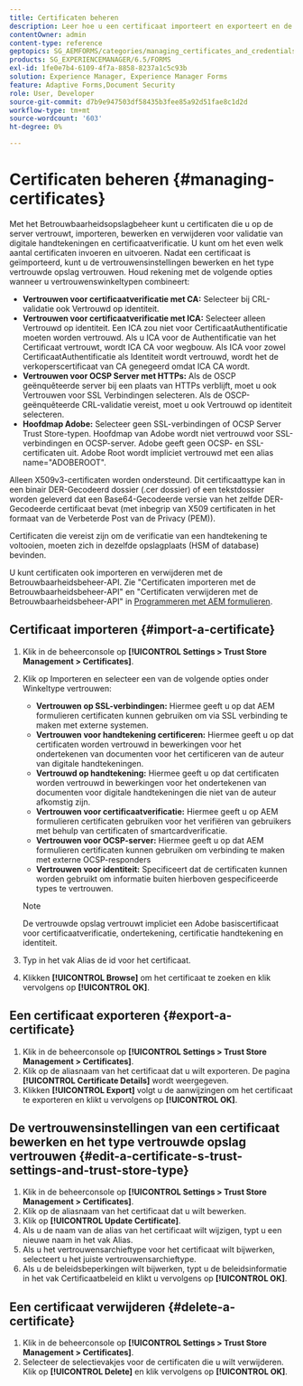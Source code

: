 ```yaml
---
title: Certificaten beheren
description: Leer hoe u een certificaat importeert en exporteert en de vertrouwensinstellingen ervan bewerkt.
contentOwner: admin
content-type: reference
geptopics: SG_AEMFORMS/categories/managing_certificates_and_credentials
products: SG_EXPERIENCEMANAGER/6.5/FORMS
exl-id: 1fe0e7b4-6109-4f7a-8858-8237a1c5c93b
solution: Experience Manager, Experience Manager Forms
feature: Adaptive Forms,Document Security
role: User, Developer
source-git-commit: d7b9e947503df58435b3fee85a92d51fae8c1d2d
workflow-type: tm+mt
source-wordcount: '603'
ht-degree: 0%

---
```


# Certificaten beheren {#managing-certificates}

Met het Betrouwbaarheidsopslagbeheer kunt u certificaten die u op de server vertrouwt, importeren, bewerken en verwijderen voor validatie van digitale handtekeningen en certificaatverificatie. U kunt om het even welk aantal certificaten invoeren en uitvoeren. Nadat een certificaat is geïmporteerd, kunt u de vertrouwensinstellingen bewerken en het type vertrouwde opslag vertrouwen. Houd rekening met de volgende opties wanneer u vertrouwenswinkeltypen combineert:

* **Vertrouwen voor certificaatverificatie met CA:** Selecteer bij CRL-validatie ook Vertrouwd op identiteit.
* **Vertrouwen voor certificaatverificatie met ICA:** Selecteer alleen Vertrouwd op identiteit. Een ICA zou niet voor CertificaatAuthentificatie moeten worden vertrouwd. Als u ICA voor de Authentificatie van het Certificaat vertrouwt, wordt ICA CA voor wegbouw. Als ICA voor zowel CertificaatAuthentificatie als Identiteit wordt vertrouwd, wordt het de verkoperscertificaat van CA genegeerd omdat ICA CA wordt.
* **Vertrouwen voor OCSP Server met HTTPs:** Als de OSCP geënquêteerde server bij een plaats van HTTPs verblijft, moet u ook Vertrouwen voor SSL Verbindingen selecteren. Als de OSCP-geënquêteerde CRL-validatie vereist, moet u ook Vertrouwd op identiteit selecteren.
* **Hoofdmap Adobe:** Selecteer geen SSL-verbindingen of OCSP Server Trust Store-typen. Hoofdmap van Adobe wordt niet vertrouwd voor SSL-verbindingen en OCSP-server. Adobe geeft geen OCSP- en SSL-certificaten uit. Adobe Root wordt impliciet vertrouwd met een alias name=&quot;ADOBEROOT&quot;.

Alleen X509v3-certificaten worden ondersteund. Dit certificaattype kan in een binair DER-Gecodeerd dossier (.cer dossier) of een tekstdossier worden geleverd dat een Base64-Gecodeerde versie van het zelfde DER-Gecodeerde certificaat bevat (met inbegrip van X509 certificaten in het formaat van de Verbeterde Post van de Privacy (PEM)).

Certificaten die vereist zijn om de verificatie van een handtekening te voltooien, moeten zich in dezelfde opslagplaats (HSM of database) bevinden.

U kunt certificaten ook importeren en verwijderen met de Betrouwbaarheidsbeheer-API. Zie &quot;Certificaten importeren met de Betrouwbaarheidsbeheer-API&quot; en &quot;Certificaten verwijderen met de Betrouwbaarheidsbeheer-API&quot; in [Programmeren met AEM formulieren](https://www.adobe.com/go/learn_aemforms_programming_63).

## Certificaat importeren {#import-a-certificate}

1. Klik in de beheerconsole op **[!UICONTROL Settings > Trust Store Management > Certificates]**.
1. Klik op Importeren en selecteer een van de volgende opties onder Winkeltype vertrouwen:

   * **Vertrouwen op SSL-verbindingen:** Hiermee geeft u op dat AEM formulieren certificaten kunnen gebruiken om via SSL verbinding te maken met externe systemen.
   * **Vertrouwen voor handtekening certificeren:** Hiermee geeft u op dat certificaten worden vertrouwd in bewerkingen voor het ondertekenen van documenten voor het certificeren van de auteur van digitale handtekeningen.
   * **Vertrouwd op handtekening:** Hiermee geeft u op dat certificaten worden vertrouwd in bewerkingen voor het ondertekenen van documenten voor digitale handtekeningen die niet van de auteur afkomstig zijn.
   * **Vertrouwen voor certificaatverificatie:** Hiermee geeft u op AEM formulieren certificaten gebruiken voor het verifiëren van gebruikers met behulp van certificaten of smartcardverificatie.
   * **Vertrouwen voor OCSP-server:** Hiermee geeft u op dat AEM formulieren certificaten kunnen gebruiken om verbinding te maken met externe OCSP-responders
   * **Vertrouwen voor identiteit:** Specificeert dat de certificaten kunnen worden gebruikt om informatie buiten hierboven gespecificeerde types te vertrouwen.

   >[!NOTE]
   >
   >De vertrouwde opslag vertrouwt impliciet een Adobe basiscertificaat voor certificaatverificatie, ondertekening, certificatie handtekening en identiteit.

1. Typ in het vak Alias de id voor het certificaat.
1. Klikken **[!UICONTROL Browse]** om het certificaat te zoeken en klik vervolgens op **[!UICONTROL OK]**.

## Een certificaat exporteren {#export-a-certificate}

1. Klik in de beheerconsole op **[!UICONTROL Settings > Trust Store Management > Certificates]**.
1. Klik op de aliasnaam van het certificaat dat u wilt exporteren. De pagina **[!UICONTROL Certificate Details]** wordt weergegeven.
1. Klikken **[!UICONTROL Export]** volgt u de aanwijzingen om het certificaat te exporteren en klikt u vervolgens op **[!UICONTROL OK]**.

## De vertrouwensinstellingen van een certificaat bewerken en het type vertrouwde opslag vertrouwen {#edit-a-certificate-s-trust-settings-and-trust-store-type}

1. Klik in de beheerconsole op **[!UICONTROL Settings > Trust Store Management > Certificates]**.
1. Klik op de aliasnaam van het certificaat dat u wilt bewerken.
1. Klik op **[!UICONTROL Update Certificate]**.
1. Als u de naam van de alias van het certificaat wilt wijzigen, typt u een nieuwe naam in het vak Alias.
1. Als u het vertrouwensarchieftype voor het certificaat wilt bijwerken, selecteert u het juiste vertrouwensarchieftype.
1. Als u de beleidsbeperkingen wilt bijwerken, typt u de beleidsinformatie in het vak Certificaatbeleid en klikt u vervolgens op **[!UICONTROL OK]**.

## Een certificaat verwijderen {#delete-a-certificate}

1. Klik in de beheerconsole op **[!UICONTROL Settings > Trust Store Management > Certificates]**.
1. Selecteer de selectievakjes voor de certificaten die u wilt verwijderen. Klik op **[!UICONTROL Delete]** en klik vervolgens op **[!UICONTROL OK]**.
